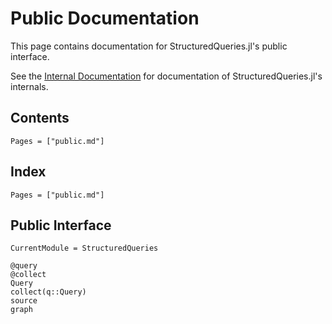 # Public Documentation

This page contains documentation for StructuredQueries.jl's public interface.

See the [Internal Documentation](@ref) for documentation of StructuredQueries.jl's internals.


## Contents

```@contents
Pages = ["public.md"]
```


## Index

```@index
Pages = ["public.md"]
```


## Public Interface

```@meta
CurrentModule = StructuredQueries
```

```@docs
@query
@collect
Query
collect(q::Query)
source
graph
```
